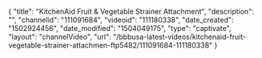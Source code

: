 {
    "title": "KitchenAid Fruit &amp; Vegetable Strainer Attachment",
    "description": "",
    "channelid": "111091684",
    "videoid": "111180338",
    "date_created": "1502924456",
    "date_modified": "1504049175",
    "type": "captivate",
    "layout": "channelVideo",
    "url": "\/bbbusa-latest-videos\/kitchenaid-fruit-vegetable-strainer-attachmen-ftp5482\/111091684-111180338"
}